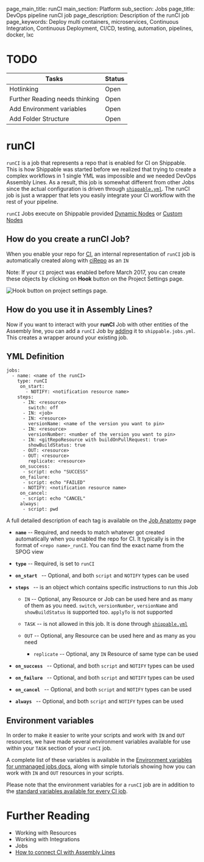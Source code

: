 page_main_title: runCI
main_section: Platform
sub_section: Jobs
page_title: DevOps pipeline runCI job
page_description: Description of the runCI job
page_keywords: Deploy multi containers, microservices, Continuous Integration, Continuous Deployment, CI/CD, testing, automation, pipelines, docker, lxc

# TODO
| Tasks   |      Status    | 
|----------|-------------|
| Hotlinking |  Open | 
| Further Reading needs thinking|  Open |
| Add Environment variables|  Open |
| Add Folder Structure|  Open |

# runCI
`runCI` is a job that represents a repo that is enabled for CI on Shippable. This is how Shippable was started before we realized that trying to create a complex workflows in 1 single YML was impossible and we needed DevOps Assembly Lines. As a result, this job is somewhat different from other Jobs since the actual configuration is driven through [`shippable.yml`](/platform/shippable-yml/). The runCI job is just a wrapper that lets you easily integrate your CI workflow with the rest of your pipeline.

`runCI` Jobs execute on Shippable provided [Dynamic Nodes]() or [Custom Nodes]()

## How do you create a runCI Job?
When you enable your repo for [CI](/ci/enable-project/), an internal representation of `runCI` job is automatically created along with [ciRepo]() as an `IN`

Note: If your `CI` project was enabled before March 2017, you can create these objects by clicking on **Hook** button on the Project Settings page.

<img src="/images/platform/jobs/runCI/hookPipeline.png" alt="Hook button on project settings page." style="vertical-align: middle;display: block;margin-left: auto;margin-right: auto;"/>


## How do you use it in Assembly Lines?
Now if you want to interact with your **runCI** Job with other entities of the Assembly line, you can add a `runCI` Job by [adding](jobs-working-wth#adding) it to `shippable.jobs.yml`. This creates a wrapper around your existing job.


## YML Definition

```
jobs:
  - name: <name of the runCI>
    type: runCI
	 on_start:
	   - NOTIFY: <notification resource name>
    steps:
      - IN: <resource>
        switch: off
      - IN: <job>
      - IN: <resource>
        versionName: <name of the version you want to pin>
      - IN: <resource>
        versionNumber: <number of the version you want to pin>        
      - IN: <gitRepoResource with buildOnPullRequest: true>
        showBuildStatus: true       
      - OUT: <resource>
      - OUT: <resource>
        replicate: <resource>
	 on_success:
      - script: echo "SUCCESS"
	 on_failure:
      - script: echo "FAILED"
      - NOTIFY: <notification resource name>
	 on_cancel:
      - script: echo "CANCEL"
	 always:
      - script: pwd

```
A full detailed description of each tag is available on the [Job Anatomy](jobs-working-with#jobanatomy) page

* **`name`** -- Required, and needs to match whatever got created automatically when you enabled the repo for CI. It typically is in the format of `<repo name>_runCI`. You can find the exact name from the SPOG view

* **`type`** -- Required, is set to `runCI`

* **`on_start `** -- Optional, and both `script` and `NOTIFY` types can be used

* **`steps `** -- is an object which contains specific instructions to run this Job
	* `IN` -- Optional, any Resource or Job can be used here and as many of them as you need. `switch`, `versionNumber`, `versionName` and `showBuildStatus` is supported too. `applyTo` is not supported
	
	* `TASK` -- is not allowed in this job. It is done through [`shippable.yml`](/platform/shippable-yml/)
	* `OUT` -- Optional, any Resource can be used here and as many as you need
		* `replicate` -- Optional, any `IN` Resource of same type can be used 

* **`on_success `** -- Optional, and both `script` and `NOTIFY` types can be used

* **`on_failure `** -- Optional, and both `script` and `NOTIFY` types can be used

* **`on_cancel `** -- Optional, and both `script` and `NOTIFY` types can be used

* **`always `** -- Optional, and both `script` and `NOTIFY` types can be used

## Environment variables
In order to make it easier to write your scripts and work with `IN` and `OUT` resources, we have made several environment variables available for use within your `TASK` section of your `runCI` job.

A complete list of these variables is available in the [Environment variables for unmanaged jobs docs](/platform/jobs-unmanaged/), along with simple tutorials showing how you can work with `IN` and `OUT` resources in your scripts.  

Please note that the environment variables for a `runCI` job are in addition to the [standard variables available for every CI job](/ci/env-vars/).

# Further Reading
* Working with Resources
* Working with Integrations
* Jobs
* [How to connect CI with Assembly Lines](/ci/trigger-pipeline-jobs/)
